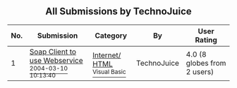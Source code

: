 ﻿<div align="center">

## All Submissions by TechnoJuice

</div>

No.  | Submission | Category | By   | User Rating
---- | ---------- | -------- | ---- | -----------
1 | [Soap Client to use Webservice<br /><sup>2004-03-10 10:13:40</sup>](https://github.com/Planet-Source-Code/technojuice-soap-client-to-use-webservice__1-52285) | [Internet/ HTML<br /><sup>Visual Basic</sup>](../ByCategory/internet-html__1-34.md) | TechnoJuice | 4.0 (8 globes from 2 users)
